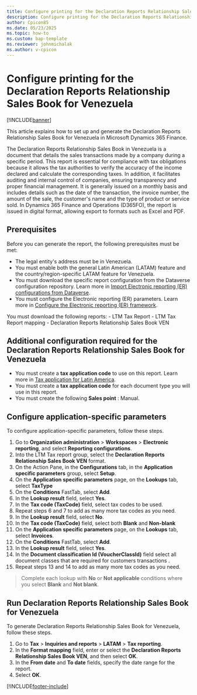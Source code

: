 ```yaml
---
title: Configure printing for the Declaration Reports Relationship Sales Book for Venezuela
description: Configure printing for the Declaration Reports Relationship Sales Book for  Venezuela
author: Cpicon85
ms.date: 05/23/2025
ms.topic: how-to
ms.custom: bap-template
ms.reviewer: johnmichalak
ms.author: v-cpicon
---
```


# Configure printing for the Declaration Reports Relationship Sales Book for Venezuela

[!INCLUDE[banner](../../includes/banner.md)]

This article explains how to set up and generate the Declaration Reports Relationship Sales Book for Venezuela in Microsoft Dynamics 365 Finance.

The Declaration Reports Relationship Sales Book in Venezuela is a document that details the sales transactions made by a company during a specific period. This report is essential for compliance with tax obligations because it allows the tax authorities to verify the accuracy of the income declared and calculate the corresponding taxes. In addition, it facilitates auditing and internal control of companies, ensuring transparency and proper financial management. It is generally issued on a monthly basis and includes details such as the date of the transaction, the invoice number, the amount of the sale, the customer's name and the type of product or service sold. In Dynamics 365 Finance and Operations (D365FO), the report is issued in digital format, allowing export to formats such as Excel and PDF.

## Prerequisites

Before you can generate the report, the following prerequisites must be met:

* The legal entity's address must be in Venezuela.
* You must enable both the general Latin American (LATAM) feature and the country/region-specific LATAM feature for Venezuela.
* You must download the specific report configuration from the Dataverse configuration repository. 
Learn more in [Import Electronic reporting (ER) configurations from Dataverse](../global/workspace/gsw-import-er-config-dataverse.md).
* You must configure the Electronic reporting (ER) parameters. Learn more in [Configure the Electronic reporting (ER) framework](../../../fin-ops-core/dev-itpro/analytics/electronic-reporting-er-configure-parameters.md).

You must download the following reports:
    - LTM Tax Report
    - LTM Tax Report mapping
    - Declaration Reports Relationship Sales Book VEN
   
## Additional configuration required for the Declaration Reports Relationship Sales Book for Venezuela

* You must create a **tax application code** to use on this report. Learn more in [Tax application for Latin America](ltm-core-tax-application.md).
* You must create a **tax application code** for each document type you will use in this report.
* You must create the following **Sales point** : Manual.

## Configure application-specific parameters 

To configure application-specific parameters, follow these steps.

1. Go to **Organization administration** \> **Workspaces** \> **Electronic reporting**, and select **Reporting configurations**.
1. Into the LTM Tax report group, select  the **Declaration Reports Relationship Sales Book VEN** format. 
1. On the Action Pane, in the **Configurations** tab, in the **Application specific parameters** group, select **Setup**.
1. On the **Application specific parameters** page, on the **Lookups** tab, select **TaxType**
1. On the **Conditions** FastTab, select **Add**.
1. In the **Lookup result** field, select **Yes**.
1. In the **Tax code (TaxCode)** field, select tax codes to be used.
1. Repeat steps 6 and 7 to add as many more tax codes as you need.
1. In the **Lookup result** field, select **No**.
1. In the **Tax code (TaxCode)** field, select both **Blank** and **Non-blank** 
1. On the **Application specific parameters** page, on the **Lookups** tab, select **Invoices**.
1. On the **Conditions** FastTab, select **Add**.
1. In the **Lookup result** field, select **Yes**.
1. In the **Document classification Id (VoucherClassId)** field select all document classes that are required for customers transactions .
1. Repeat steps 13 and 14 to add as many more tax codes as you need.

> Complete each lookup with **No** or **Not applicable** conditions where you select **Blank** and **Not blank**.

## Run Declaration Reports Relationship Sales Book  for Venezuela 

To generate Declaration Reports Relationship Sales Book for Venezuela, follow these steps.

1. Go to **Tax** \> **Inquiries and reports** \> **LATAM** \> **Tax reporting**.
1. In the **Format mapping** field, enter or select the **Declaration Reports Relationship Sales Book VEN**, and then select **OK**.
1. In the **From date** and **To date** fields, specify the date range for the report.
1. Select **OK**.


[!INCLUDE[footer-include](../../../includes/footer-banner.md)]
